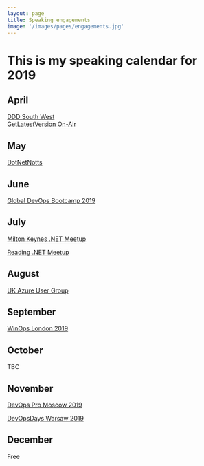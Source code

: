 ```yaml
---
layout: page
title: Speaking engagements
image: '/images/pages/engagements.jpg'
---
```


# This is my speaking calendar for 2019

April
---
[DDD South West](https://dddsouthwest.com/agenda/141)  
[GetLatestVersion On-Air](https://www.eventbrite.it/e/getlatestversion-on-air-april-2019-tickets-597218787470)

May
---
[DotNetNotts](https://www.meetup.com/dotnetnotts/events/261020929/)

June
---
[Global DevOps Bootcamp 2019](https://www.eventbrite.com/e/global-devops-bootcamp-london-tickets-57006772792)

July
---
[Milton Keynes .NET Meetup](https://www.meetup.com/Milton-Keynes-NET-Meetup-Group/events/260338877/)

[Reading .NET Meetup](https://www.meetup.com/en-AU/Reading-NET-Meetup/events/262673893/)

August
---
[UK Azure User Group](https://www.meetup.com/UKAzureUserGroup/events/262728374/)

September
---
[WinOps London 2019](https://www.winops.org/london/agenda/computersaysno.php)

October
---
TBC

November
---
[DevOps Pro Moscow 2019](https://www.devopspro.ru/en/matteo-emili/)

[DevOpsDays Warsaw 2019](https://devopsdays.pl/bio/#id=41310)

December
---
Free
